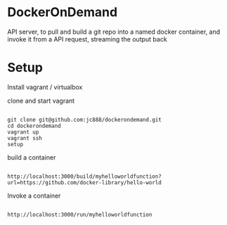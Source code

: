 # DockerOnDemand

API server, to pull and build a git repo into a named docker container, and invoke it from a API request, streaming the output back

# Setup

Install vagrant / virtualbox

clone and start vagrant

```

git clone git@github.com:jc888/dockerondemand.git
cd dockerondemand
vagrant up
vagrant ssh
setup

```

build a container 

```

http://localhost:3000/build/myhelloworldfunction?url=https://github.com/docker-library/hello-world

```

Invoke a container

```

http://localhost:3000/run/myhelloworldfunction

```


